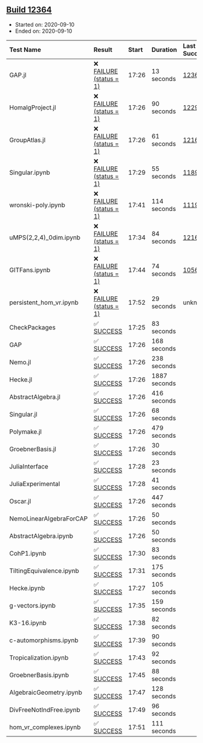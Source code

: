 ## [Build 12364](https://oscarci.mathematik.uni-kl.de/job/oscar/12364/)

* Started on: 2020-09-10
* Ended on: 2020-09-10

| Test Name    | Result | Start | Duration | Last Success | First Failure |
|:-------------|:-------|:------|:---------|:-------------|:--------------|
| GAP.jl | ❌ [FAILURE (status = 1)](https://oscarci.mathematik.uni-kl.de/job/oscar/12364/artifact/logs/build-12364/GAP.jl.log) | 17:26 | 13 seconds | [12363](https://oscarci.mathematik.uni-kl.de/job/oscar/12363/) | [12364](https://oscarci.mathematik.uni-kl.de/job/oscar/12364/) |
| HomalgProject.jl | ❌ [FAILURE (status = 1)](https://oscarci.mathematik.uni-kl.de/job/oscar/12364/artifact/logs/build-12364/HomalgProject.jl.log) | 17:26 | 90 seconds | [12292](https://oscarci.mathematik.uni-kl.de/job/oscar/12292/) | [12293](https://oscarci.mathematik.uni-kl.de/job/oscar/12293/) |
| GroupAtlas.jl | ❌ [FAILURE (status = 1)](https://oscarci.mathematik.uni-kl.de/job/oscar/12364/artifact/logs/build-12364/GroupAtlas.jl.log) | 17:26 | 61 seconds | [12167](https://oscarci.mathematik.uni-kl.de/job/oscar/12167/) | [12168](https://oscarci.mathematik.uni-kl.de/job/oscar/12168/) |
| Singular.ipynb | ❌ [FAILURE (status = 1)](https://oscarci.mathematik.uni-kl.de/job/oscar/12364/artifact/logs/build-12364/Singular.ipynb.log) | 17:29 | 55 seconds | [11893](https://oscarci.mathematik.uni-kl.de/job/oscar/11893/) | [11894](https://oscarci.mathematik.uni-kl.de/job/oscar/11894/) |
| wronski-poly.ipynb | ❌ [FAILURE (status = 1)](https://oscarci.mathematik.uni-kl.de/job/oscar/12364/artifact/logs/build-12364/wronski-poly.ipynb.log) | 17:41 | 114 seconds | [11192](https://oscarci.mathematik.uni-kl.de/job/oscar/11192/) | [11193](https://oscarci.mathematik.uni-kl.de/job/oscar/11193/) |
| uMPS(2,2,4)_0dim.ipynb | ❌ [FAILURE (status = 1)](https://oscarci.mathematik.uni-kl.de/job/oscar/12364/artifact/logs/build-12364/uMPS-2-2-4-_0dim.ipynb.log) | 17:34 | 84 seconds | [12167](https://oscarci.mathematik.uni-kl.de/job/oscar/12167/) | [12168](https://oscarci.mathematik.uni-kl.de/job/oscar/12168/) |
| GITFans.ipynb | ❌ [FAILURE (status = 1)](https://oscarci.mathematik.uni-kl.de/job/oscar/12364/artifact/logs/build-12364/GITFans.ipynb.log) | 17:44 | 74 seconds | [10566](https://oscarci.mathematik.uni-kl.de/job/oscar/10566/) | [10567](https://oscarci.mathematik.uni-kl.de/job/oscar/10567/) |
| persistent_hom_vr.ipynb | ❌ [FAILURE (status = 1)](https://oscarci.mathematik.uni-kl.de/job/oscar/12364/artifact/logs/build-12364/persistent_hom_vr.ipynb.log) | 17:52 | 29 seconds | unknown | unknown |
| CheckPackages | ✅ [SUCCESS](https://oscarci.mathematik.uni-kl.de/job/oscar/12364/artifact/logs/build-12364/CheckPackages.log) | 17:25 | 83 seconds |  |  |
| GAP | ✅ [SUCCESS](https://oscarci.mathematik.uni-kl.de/job/oscar/12364/artifact/logs/build-12364/GAP.log) | 17:26 | 168 seconds |  |  |
| Nemo.jl | ✅ [SUCCESS](https://oscarci.mathematik.uni-kl.de/job/oscar/12364/artifact/logs/build-12364/Nemo.jl.log) | 17:26 | 238 seconds |  |  |
| Hecke.jl | ✅ [SUCCESS](https://oscarci.mathematik.uni-kl.de/job/oscar/12364/artifact/logs/build-12364/Hecke.jl.log) | 17:26 | 1887 seconds |  |  |
| AbstractAlgebra.jl | ✅ [SUCCESS](https://oscarci.mathematik.uni-kl.de/job/oscar/12364/artifact/logs/build-12364/AbstractAlgebra.jl.log) | 17:26 | 416 seconds |  |  |
| Singular.jl | ✅ [SUCCESS](https://oscarci.mathematik.uni-kl.de/job/oscar/12364/artifact/logs/build-12364/Singular.jl.log) | 17:26 | 68 seconds |  |  |
| Polymake.jl | ✅ [SUCCESS](https://oscarci.mathematik.uni-kl.de/job/oscar/12364/artifact/logs/build-12364/Polymake.jl.log) | 17:26 | 479 seconds |  |  |
| GroebnerBasis.jl | ✅ [SUCCESS](https://oscarci.mathematik.uni-kl.de/job/oscar/12364/artifact/logs/build-12364/GroebnerBasis.jl.log) | 17:26 | 30 seconds |  |  |
| JuliaInterface | ✅ [SUCCESS](https://oscarci.mathematik.uni-kl.de/job/oscar/12364/artifact/logs/build-12364/JuliaInterface.log) | 17:28 | 23 seconds |  |  |
| JuliaExperimental | ✅ [SUCCESS](https://oscarci.mathematik.uni-kl.de/job/oscar/12364/artifact/logs/build-12364/JuliaExperimental.log) | 17:28 | 41 seconds |  |  |
| Oscar.jl | ✅ [SUCCESS](https://oscarci.mathematik.uni-kl.de/job/oscar/12364/artifact/logs/build-12364/Oscar.jl.log) | 17:26 | 447 seconds |  |  |
| NemoLinearAlgebraForCAP | ✅ [SUCCESS](https://oscarci.mathematik.uni-kl.de/job/oscar/12364/artifact/logs/build-12364/NemoLinearAlgebraForCAP.log) | 17:26 | 50 seconds |  |  |
| AbstractAlgebra.ipynb | ✅ [SUCCESS](https://oscarci.mathematik.uni-kl.de/job/oscar/12364/artifact/logs/build-12364/AbstractAlgebra.ipynb.log) | 17:26 | 50 seconds |  |  |
| CohP1.ipynb | ✅ [SUCCESS](https://oscarci.mathematik.uni-kl.de/job/oscar/12364/artifact/logs/build-12364/CohP1.ipynb.log) | 17:30 | 83 seconds |  |  |
| TiltingEquivalence.ipynb | ✅ [SUCCESS](https://oscarci.mathematik.uni-kl.de/job/oscar/12364/artifact/logs/build-12364/TiltingEquivalence.ipynb.log) | 17:31 | 175 seconds |  |  |
| Hecke.ipynb | ✅ [SUCCESS](https://oscarci.mathematik.uni-kl.de/job/oscar/12364/artifact/logs/build-12364/Hecke.ipynb.log) | 17:27 | 105 seconds |  |  |
| g-vectors.ipynb | ✅ [SUCCESS](https://oscarci.mathematik.uni-kl.de/job/oscar/12364/artifact/logs/build-12364/g-vectors.ipynb.log) | 17:35 | 159 seconds |  |  |
| K3-16.ipynb | ✅ [SUCCESS](https://oscarci.mathematik.uni-kl.de/job/oscar/12364/artifact/logs/build-12364/K3-16.ipynb.log) | 17:38 | 82 seconds |  |  |
| c-automorphisms.ipynb | ✅ [SUCCESS](https://oscarci.mathematik.uni-kl.de/job/oscar/12364/artifact/logs/build-12364/c-automorphisms.ipynb.log) | 17:39 | 90 seconds |  |  |
| Tropicalization.ipynb | ✅ [SUCCESS](https://oscarci.mathematik.uni-kl.de/job/oscar/12364/artifact/logs/build-12364/Tropicalization.ipynb.log) | 17:43 | 92 seconds |  |  |
| GroebnerBasis.ipynb | ✅ [SUCCESS](https://oscarci.mathematik.uni-kl.de/job/oscar/12364/artifact/logs/build-12364/GroebnerBasis.ipynb.log) | 17:45 | 88 seconds |  |  |
| AlgebraicGeometry.ipynb | ✅ [SUCCESS](https://oscarci.mathematik.uni-kl.de/job/oscar/12364/artifact/logs/build-12364/AlgebraicGeometry.ipynb.log) | 17:47 | 128 seconds |  |  |
| DivFreeNotIndFree.ipynb | ✅ [SUCCESS](https://oscarci.mathematik.uni-kl.de/job/oscar/12364/artifact/logs/build-12364/DivFreeNotIndFree.ipynb.log) | 17:49 | 96 seconds |  |  |
| hom_vr_complexes.ipynb | ✅ [SUCCESS](https://oscarci.mathematik.uni-kl.de/job/oscar/12364/artifact/logs/build-12364/hom_vr_complexes.ipynb.log) | 17:51 | 111 seconds |  |  |
